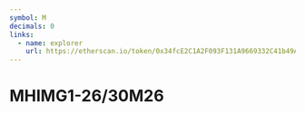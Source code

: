 ```yaml
---
symbol: M
decimals: 0
links:
  - name: explorer
    url: https://etherscan.io/token/0x34fcE2C1A2F093F131A9669332C41b49ABE5671F
---
```


# MHIMG1-26/30M26
